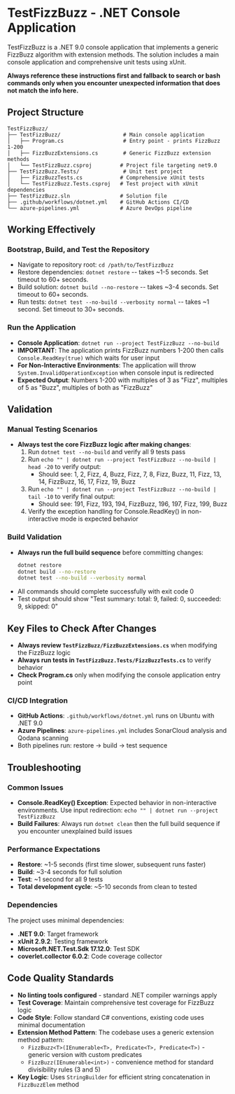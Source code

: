 # TestFizzBuzz - .NET Console Application

TestFizzBuzz is a .NET 9.0 console application that implements a generic FizzBuzz algorithm with extension methods. The solution includes a main console application and comprehensive unit tests using xUnit.

**Always reference these instructions first and fallback to search or bash commands only when you encounter unexpected information that does not match the info here.**

## Project Structure

```
TestFizzBuzz/
├── TestFizzBuzz/                    # Main console application
│   ├── Program.cs                   # Entry point - prints FizzBuzz 1-200
│   ├── FizzBuzzExtensions.cs        # Generic FizzBuzz extension methods
│   └── TestFizzBuzz.csproj         # Project file targeting net9.0
├── TestFizzBuzz.Tests/              # Unit test project
│   ├── FizzBuzzTests.cs            # Comprehensive xUnit tests
│   └── TestFizzBuzz.Tests.csproj   # Test project with xUnit dependencies
├── TestFizzBuzz.sln                # Solution file
├── .github/workflows/dotnet.yml    # GitHub Actions CI/CD
└── azure-pipelines.yml             # Azure DevOps pipeline
```

## Working Effectively

### Bootstrap, Build, and Test the Repository
- Navigate to repository root: `cd /path/to/TestFizzBuzz`
- Restore dependencies: `dotnet restore` -- takes ~1-5 seconds. Set timeout to 60+ seconds.
- Build solution: `dotnet build --no-restore` -- takes ~3-4 seconds. Set timeout to 60+ seconds.
- Run tests: `dotnet test --no-build --verbosity normal` -- takes ~1 second. Set timeout to 30+ seconds.

### Run the Application
- **Console Application**: `dotnet run --project TestFizzBuzz --no-build`
- **IMPORTANT**: The application prints FizzBuzz numbers 1-200 then calls `Console.ReadKey(true)` which waits for user input
- **For Non-Interactive Environments**: The application will throw `System.InvalidOperationException` when console input is redirected
- **Expected Output**: Numbers 1-200 with multiples of 3 as "Fizz", multiples of 5 as "Buzz", multiples of both as "FizzBuzz"

## Validation

### Manual Testing Scenarios
- **Always test the core FizzBuzz logic after making changes**:
  1. Run `dotnet test --no-build` and verify all 9 tests pass
  2. Run `echo "" | dotnet run --project TestFizzBuzz --no-build | head -20` to verify output:
     - Should see: 1, 2, Fizz, 4, Buzz, Fizz, 7, 8, Fizz, Buzz, 11, Fizz, 13, 14, FizzBuzz, 16, 17, Fizz, 19, Buzz
  3. Run `echo "" | dotnet run --project TestFizzBuzz --no-build | tail -10` to verify final output:
     - Should see: 191, Fizz, 193, 194, FizzBuzz, 196, 197, Fizz, 199, Buzz
  4. Verify the exception handling for Console.ReadKey() in non-interactive mode is expected behavior

### Build Validation
- **Always run the full build sequence** before committing changes:
  ```bash
  dotnet restore
  dotnet build --no-restore
  dotnet test --no-build --verbosity normal
  ```
- All commands should complete successfully with exit code 0
- Test output should show "Test summary: total: 9, failed: 0, succeeded: 9, skipped: 0"

## Key Files to Check After Changes
- **Always review `TestFizzBuzz/FizzBuzzExtensions.cs`** when modifying the FizzBuzz logic
- **Always run tests in `TestFizzBuzz.Tests/FizzBuzzTests.cs`** to verify behavior
- **Check Program.cs** only when modifying the console application entry point

### CI/CD Integration
- **GitHub Actions**: `.github/workflows/dotnet.yml` runs on Ubuntu with .NET 9.0
- **Azure Pipelines**: `azure-pipelines.yml` includes SonarCloud analysis and Qodana scanning
- Both pipelines run: restore → build → test sequence

## Troubleshooting

### Common Issues
- **Console.ReadKey() Exception**: Expected behavior in non-interactive environments. Use input redirection: `echo "" | dotnet run --project TestFizzBuzz`
- **Build Failures**: Always run `dotnet clean` then the full build sequence if you encounter unexplained build issues

### Performance Expectations
- **Restore**: ~1-5 seconds (first time slower, subsequent runs faster)
- **Build**: ~3-4 seconds for full solution
- **Test**: ~1 second for all 9 tests
- **Total development cycle**: ~5-10 seconds from clean to tested

### Dependencies
The project uses minimal dependencies:
- **.NET 9.0**: Target framework
- **xUnit 2.9.2**: Testing framework  
- **Microsoft.NET.Test.Sdk 17.12.0**: Test SDK
- **coverlet.collector 6.0.2**: Code coverage collector

## Code Quality Standards
- **No linting tools configured** - standard .NET compiler warnings apply
- **Test Coverage**: Maintain comprehensive test coverage for FizzBuzz logic
- **Code Style**: Follow standard C# conventions, existing code uses minimal documentation
- **Extension Method Pattern**: The codebase uses a generic extension method pattern:
  - `FizzBuzz<T>(IEnumerable<T>, Predicate<T>, Predicate<T>)` - generic version with custom predicates
  - `FizzBuzz(IEnumerable<int>)` - convenience method for standard divisibility rules (3 and 5)
- **Key Logic**: Uses `StringBuilder` for efficient string concatenation in `FizzBuzzElem` method